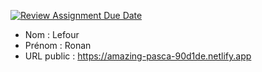 [![Review Assignment Due Date](https://classroom.github.com/assets/deadline-readme-button-24ddc0f5d75046c5622901739e7c5dd533143b0c8e959d652212380cedb1ea36.svg)](https://classroom.github.com/a/BnsNK9EP)
- Nom : Lefour
- Prénom : Ronan
- URL public : https://amazing-pasca-90d1de.netlify.app

